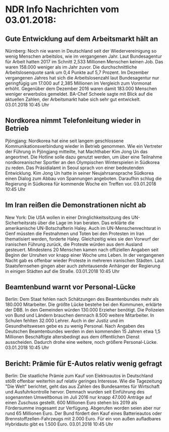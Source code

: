 # NDR Info Nachrichten vom 03.01.2018:


## Gute Entwicklung auf dem Arbeitsmarkt hält an
Nürnberg: Noch nie waren in Deutschland seit der Wiedervereinigung so wenig Menschen arbeitslos, wie im vergangenen Jahr. Laut Bundesagentur für Arbeit hatten 2017 im Schnitt 2,533 Millionen Menschen keinen Job. Das waren 158.000 weniger als im Jahr zuvor. Die durchschnittliche Arbeitslosenquote sank um 0,4 Punkte auf 5,7 Prozent. Im Dezember vergangenen Jahres hat sich die Arbeitslosenzahl laut Bundesagentur nur geringfügig um 17.000 auf 2,385 Millionen im Vergleich zum Vormonat erhöht. Gegenüber dem Dezember 2016 waren damit 183.000 Menschen weniger erwerbslos gemeldet. BA-Chef Scheele sagte mit Blick auf die aktuellen Zahlen, der Arbeitsmarkt habe sich sehr gut entwickelt. 03.01.2018 10:45 Uhr 

## Nordkorea nimmt Telefonleitung wieder in Betrieb
Pjöngjang:	Nordkorea hat eine seit langem geschlossene Kommunikationsverbindung wieder in Betrieb genommen. Wie ein Vertreter der Führung in Pjöngjang mitteilte, hat Machthaber Kim Jong Un das angeortnet. Die Hotline solle dazu genutzt werden, um über eine Teilnahme nordkoreanischer Sportler an den Olympischen Winterspielen in Südkorea zu reden. Das Präsidialamt in Seoul sprach von einer bedeutenden Entwicklung. Kim Jong Un hatte in seiner Neujahrsansprache Südkorea einen Dialog zum Abbau von Spannungen angeboten. Daraufhin schlug die Regierung in Südkorea für kommende Woche ein Treffen vor. 03.01.2018 10:45 Uhr 

## Im Iran reißen die Demonstrationen nicht ab
New York: Die USA wollen in einer Dringlichkeitssitzung des UN-Sicherheitsrats über die Lage im Iran beraten. Das erklärte die amerikanische UN-Botschafterin Haley. Auch im UN-Menschenrechtsrat in Genf müssten die Festnahmen und Toten bei den Protesten im Iran thematisiert werden, forderte Haley. Gleichzeitig wies sie den Vorwurf der iranischen Führung zurück, die Proteste würden aus dem Ausland gesteuert. Mindestens 20 Menschen kamen nach offiziellen Angaben seit Beginn der Unruhen vor knapp einer Woche ums Leben. In der vergangenen Nacht gab es offenbar wieder Proteste in mehreren iranischen Städten. Laut Staatsfernsehen gingen aber auch zehntausende Anhänger der Regierung in einigen Städten auf die Straße. 03.01.2018 10:45 Uhr 

## Beamtenbund warnt vor Personal-Lücke
Berlin: Dem Staat fehlen nach Schätzungen des Beamtenbundes mehr als 180.000 Mitarbeiter. Die größte Lücke bestehe bei den Kommunen, erklärte der DBB. In den Gemeinden würden 130.000 Erzieher benötigt. Die Polizeien von Bund und Ländern brauchen demnach 8.500 weitere Mitarbeiter. In Schulen fehlten 32.000 Lehrer. Auch in der Justiz und im Gesundheitswesen gebe es zu wenig Personal. Nach Angaben des Deutschen Beamtenbundes werden in den kommenden 15 Jahren etwa 1,5 Millionen Beschäftigte altersbedingt aus dem öffentlichen Dienst ausscheiden. Dadurch drohe eine weitere, noch größere Personal-Lücke. 03.01.2018 10:45 Uhr 

## Bericht: Prämie für E-Autos relativ wenig gefragt
Berlin: Die staatliche Prämie zum Kauf von Elektroautos in Deutschland stößt offenbar weiterhin auf relativ geringes Interesse. Wie die Tagezeitung "Die Welt" berichtet, geht das aus Zahlen des Bundesamtes für Wirtschaft und Ausfuhrkontrolle hervor. Demnach wurden seit Einführung des sogenannten Umweltbonus im Juli 2016 nur knapp 47.000 Anträge auf einen Zuschuss gestellt. 600 Millionen Euro stehen bis 2019 als Fördersumme insgesamt zur Verfügung. Abgerufen worden seien aber nur rund 65 Millionen Euro. Der Bund fördert den Kauf eines Batterieautos oder Brennstoffzellen-Fahrzeugs mit 2.000 Euro. Für ein von außen aufladbares Hybridauto gibt es 1.500 Euro. 03.01.2018 10:45 Uhr 
